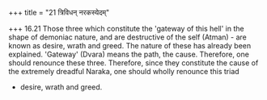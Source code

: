+++
title = "21 त्रिविधन् नरकस्येदम्"

+++
16.21 Those three which constitute the 'gateway of this hell' in the shape of demoniac nature, and are destructive of the self (Atman) - are known as desire, wrath and greed. The nature of these has already been explained. 'Gateway' (Dvara) means the path, the cause. Therefore, one should renounce these three. Therefore, since they constitute the cause of the extremely dreadful Naraka, one should wholly renounce this triad
- desire, wrath and greed.
